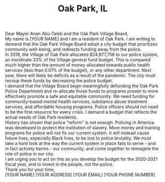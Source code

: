 ---
title: "Oak Park, IL"
permalink: "/oakpark"
name: "Letter to Mayor Abu-Taleb and Village Board"
city: "Oak Park"
state: "IL"
layout: "email"
recipients:
- "board@oak-park.us"
- "mayoranan@oak-park.us"
- "trusteeandrews@oak-park.us"
- "trusteeboutet@oak-park.us"
- "TrusteeBuchanan@oak-park.us"
- "trusteemoroney@oak-park.us"
- "trusteetaglia@oak-park.us"
- "TrusteeWalker-Peddakotla@oak-park.us"
- "clerkscaman@oak-park.us"
subject: "[Add Unique Subject Line Here!]"
body: |-
    Dear Mayor Anan Abu-Taleb and the Oak Park Village Board,

    My name is [YOUR NAME] and I am a resident of Oak Park. I am writing to demand that the Oak Park Village Board adopt a city budget that prioritizes community well-being, and redirects funding away from the police.

    In 2019, the Village of Oak Park allocated $24,877,758 to our police system, an inordinate 33% of the Village general fund budget. This is compared much higher than the amount of money allocated towards public health services (less than 0.01% of the budget), or any other department. Next year, there will likely be deficits as a result of the pandemic. The city must recoup these funds by decreasing the police budget.

    I demand that the Village Board begin meaningfully defunding the Oak Park Police Department and re-allocate those funds to programs proven to more effectively promote a safe and equitable community. We need funding for community-based mental health services, substance abuse treatment services, and affordable housing programs. Police officers should not need to be the first resource for every crisis. I demand a budget that reflects the actual needs of Oak Park residents.

    History has shown that police “reform” is not enough. Policing in America was developed to protect the institution of slavery. More money and training programs for police will not fix our current system. It will instead cause future lives, especially Black lives, to be lost to police brutality. We must take a hard look at the way the current system in place fails to serve - and in fact actively harms - our community, and come together to reimagine the role of police in our city.

    I am urging you to act on this as you develop the budget for the 2020-2021 fiscal year, and to invest in the people, not the police.

    Thank you for your time,

    [YOUR NAME]
    [YOUR ADDRESS]
    [YOUR EMAIL]
    [YOUR PHONE NUMBER]
---